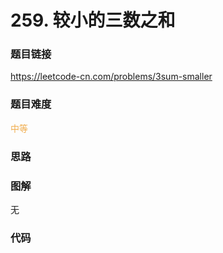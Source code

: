 # 259. 较小的三数之和

### 题目链接

https://leetcode-cn.com/problems/3sum-smaller

### 题目难度

<font color=#F0AD4E>中等</font>

### 思路



### 图解

无

### 代码

```python
```